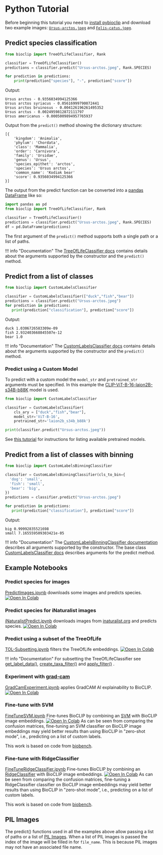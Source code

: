 # Python Tutorial
Before beginning this tutorial you need to [install pybioclip](index.md/#installation) and download two example images: [`Ursus-arctos.jpeg`](https://huggingface.co/spaces/imageomics/bioclip-demo/blob/ef075807a55687b320427196ac1662b9383f988f/examples/Ursus-arctos.jpeg) 
and [`Felis-catus.jpeg`](https://huggingface.co/spaces/imageomics/bioclip-demo/blob/ef075807a55687b320427196ac1662b9383f988f/examples/Felis-catus.jpeg).


## Predict species classification

```python
from bioclip import TreeOfLifeClassifier, Rank

classifier = TreeOfLifeClassifier()
predictions = classifier.predict("Ursus-arctos.jpeg", Rank.SPECIES)

for prediction in predictions:
    print(prediction["species"], "-", prediction["score"])
```

Output:
```
Ursus arctos - 0.9356034994125366
Ursus arctos syriacus - 0.05616999790072441
Ursus arctos bruinosus - 0.004126196261495352
Ursus arctus - 0.0024959812872111797
Ursus americanus - 0.0005009894957765937
```

Output from the `predict()` method showing the dictionary structure:
```
[{
    'kingdom': 'Animalia',
    'phylum': 'Chordata',
    'class': 'Mammalia',
    'order': 'Carnivora',
    'family': 'Ursidae',
    'genus': 'Ursus',
    'species_epithet': 'arctos',
    'species': 'Ursus arctos',
    'common_name': 'Kodiak bear'
    'score': 0.9356034994125366
}]
```

The output from the predict function can be converted into a [pandas DataFrame](https://pandas.pydata.org/docs/reference/api/pandas.DataFrame.html) like so:
```python
import pandas as pd
from bioclip import TreeOfLifeClassifier, Rank

classifier = TreeOfLifeClassifier()
predictions = classifier.predict("Ursus-arctos.jpeg", Rank.SPECIES)
df = pd.DataFrame(predictions)
```

The first argument of the `predict()` method supports both a single path or a list of paths.

!!! info "Documentation"
    The [TreeOfLifeClassifier docs](python-api.md/#bioclip.TreeOfLifeClassifier) contains details about the arguments supported by the constructor and the `predict()` method.

## Predict from a list of classes
```python
from bioclip import CustomLabelsClassifier

classifier = CustomLabelsClassifier(["duck","fish","bear"])
predictions = classifier.predict("Ursus-arctos.jpeg")
for prediction in predictions:
   print(prediction["classification"], prediction["score"])
```
Output:
```
duck 1.0306726583309e-09
fish 2.932403668845507e-12
bear 1.0
```

!!! info "Documentation"
    The [CustomLabelsClassifier docs](python-api.md/#bioclip.CustomLabelsClassifier) contains details about the arguments supported by the constructor and the `predict()` method.

### Predict using a Custom Model
To predict with a custom model the `model_str` and `pretrained_str` arguments must be specified.
In this example the [CLIP-ViT-B-16-laion2B-s34B-b88K](https://huggingface.co/laion/CLIP-ViT-B-16-laion2B-s34B-b88K) model is used.
```python
from bioclip import CustomLabelsClassifier

classifier = CustomLabelsClassifier(
    cls_ary = ["duck","fish","bear"],
    model_str='ViT-B-16',
    pretrained_str='laion2b_s34b_b88k')

print(classifier.predict("Ursus-arctos.jpeg"))
```

See [this tutorial](command-line-tutorial.md/#predict-using-a-custom-model) for instructions for listing available pretrained models.


## Predict from a list of classes with binning
```python
from bioclip import CustomLabelsBinningClassifier

classifier = CustomLabelsBinningClassifier(cls_to_bin={
  'dog': 'small',
  'fish': 'small',
  'bear': 'big',
})
predictions = classifier.predict("Ursus-arctos.jpeg")

for prediction in predictions:
   print(prediction["classification"], prediction["score"])
```
Output:
```
big 0.99992835521698
small 7.165559509303421e-05
```

!!! info "Documentation"
    The [CustomLabelsBinningClassifier documentation](python-api.md/#bioclip.CustomLabelsBinningClassifier) describes all arguments supported by the constructor. The base class [CustomLabelsClassifier docs](python-api.md/#bioclip.CustomLabelsClassifier) describes arguments for the predict method.

## Example Notebooks
### Predict species for images
[PredictImages.ipynb](https://github.com/Imageomics/pybioclip/blob/main/examples/PredictImages.ipynb)  downloads some images and predicts species.
<a target="_blank" href="https://colab.research.google.com/github/Imageomics/pybioclip/blob/main/examples/PredictImages.ipynb"><img src="https://colab.research.google.com/assets/colab-badge.svg" alt="Open In Colab"/></a>

### Predict species for iNaturalist images
[iNaturalistPredict.ipynb](https://github.com/Imageomics/pybioclip/blob/main/examples/iNaturalistPredict.ipynb) downloads images from [inaturalist.org](https://www.inaturalist.org/) and predicts species.
<a target="_blank" href="https://colab.research.google.com/github/Imageomics/pybioclip/blob/main/examples/iNaturalistPredict.ipynb">
  <img src="https://colab.research.google.com/assets/colab-badge.svg" alt="Open In Colab"/></a>

### Predict using a subset of the TreeOfLife
[TOL-Subsetting.ipynb](https://github.com/Imageomics/pybioclip/blob/main/examples/TOL-Subsetting.ipynb) filters the TreeOfLife embeddings.
<a target="_blank" href="https://colab.research.google.com/github/Imageomics/pybioclip/blob/main/examples/TOL-Subsetting.ipynb">
  <img src="https://colab.research.google.com/assets/colab-badge.svg" alt="Open In Colab"/></a>

!!! info "Documentation"
     For subsetting the TreeOfLifeClassifier see [get_label_data()](python-api.md#bioclip.TreeOfLifeClassifier.get_label_data), [create_taxa_filter()](python-api.md#bioclip.TreeOfLifeClassifier.create_taxa_filter) and [apply_filter()](python-api.md#bioclip.TreeOfLifeClassifier.apply_filter) .

### Experiment with [grad-cam](https://github.com/jacobgil/pytorch-grad-cam)
[GradCamExperiment.ipynb](https://github.com/Imageomics/pybioclip/blob/main/examples/GradCamExperiment.ipynb)  applies GradCAM AI explainability to BioCLIP. <a target="_blank" href="https://colab.research.google.com/github/Imageomics/pybioclip/blob/main/examples/GradCamExperiment.ipynb">
  <img src="https://colab.research.google.com/assets/colab-badge.svg" alt="Open In Colab"/></a>

### Fine-tune with SVM
[FineTuneSVM.ipynb](https://github.com/Imageomics/pybioclip/blob/main/examples/FineTuneSVM.ipynb) Fine-tunes  BioCLIP by combining an [SVM](https://scikit-learn.org/stable/modules/generated/sklearn.svm.SVC.html#sklearn.svm.SVC) with BioCLIP image embeddings. <a target="_blank" href="https://colab.research.google.com/github/Imageomics/pybioclip/blob/main/examples/FineTuneSVM.ipynb">
  <img src="https://colab.research.google.com/assets/colab-badge.svg" alt="Open In Colab"/></a>
As can be seen from comparing the confusion matrices, fine-tuning an SVM classifier on BioCLIP image embeddings may yield better results than using BioCLIP in "zero-shot mode", i.e., predicting on a list of custom labels.

This work is based on code from [biobench](https://github.com/samuelstevens/biobench). 

### Fine-tune with RidgeClassifier
[FineTuneRidgeClassifier.ipynb](https://github.com/Imageomics/pybioclip/blob/main/examples/FineTuneRidgeClassifier.ipynb) Fine-tunes  BioCLIP by combining an [RidgeClassifier](https://scikit-learn.org/stable/modules/generated/sklearn.linear_model.RidgeClassifier.html) with BioCLIP image embeddings. <a target="_blank" href="https://colab.research.google.com/github/Imageomics/pybioclip/blob/main/examples/FineTuneRidgeClassifier.ipynb">
  <img src="https://colab.research.google.com/assets/colab-badge.svg" alt="Open In Colab"/></a>
As can be seen from comparing the confusion matrices, fine-tuning a RidgeClassifier classifier on BioCLIP image embeddings may yield better results than using BioCLIP in "zero-shot mode", i.e., predicting on a list of custom labels.

This work is based on code from [biobench](https://github.com/samuelstevens/biobench). 

## PIL Images
The predict() functions used in all the examples above allow passing a list of paths or a list of [PIL Images](https://pillow.readthedocs.io/en/stable/reference/Image.html).
When a list of PIL images is passed the index of the image will be filled in for `file_name`. This is because PIL images may not have an associated file name.
